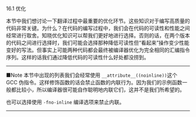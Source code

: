 16.1 优化

本节中我们想讨论一下翻译过程中最重要的优化环节。这些知识对于编写高质量的代码非常关键。为什么？在代码的编写过程中，我们会在代码的可读性和性能之间经常进行取舍。知晓优化知识可以帮我们更好地进行选择。否则的话，在两个版本的代码之间进行选择时，我们可能会选择那种降低可读性但“看起来”操作变少性能变好的写法。但事实上可能两种代码都会最终被编译器优化为完全相同的汇编指令序列。这样的话我们通过降低代码的可读性什么好处都没捞到。

---

■Note 本节中出现的列表我们会经常使用 `__attribute__((noinline))`这个 GCC 伪指令。这样修饰函数的话会禁止函数的内联行为。因为我们的示例函数一般都比较小，所以编译器很可能自作聪明地内联它们，这并不是我们所希望的。

也可以选择使用 `-fno-inline` 编译选项来禁止内联。

---

 



